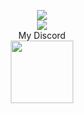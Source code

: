 <p align="center">
  <a href="#">
    <img src="https://github-readme-stats.vercel.app/api?username=bluegreensea&show_icons=true">
    </br>
    <img src="https://github-readme-stats.vercel.app/api/top-langs?username=bluegreensea&layout=compact&langs_count=10">
    </br>
  </a>
  My Discord
  </br>
  <a href="https://discord.com/users/338297894799147009">
    <img width="100" height="100" src="https://assets-global.website-files.com/6257adef93867e50d84d30e2/636e0a69f118df70ad7828d4_icon_clyde_blurple_RGB.svg">
  </a>
</p>
